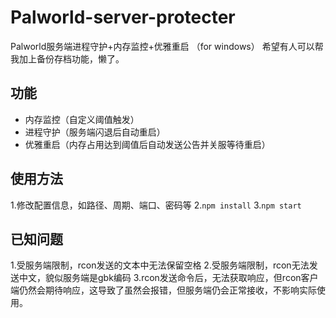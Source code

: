 # Palworld-server-protecter
 Palworld服务端进程守护+内存监控+优雅重启
（for windows）
希望有人可以帮我加上备份存档功能，懒了。

## 功能
- 内存监控（自定义阈值触发）
- 进程守护（服务端闪退后自动重启）
- 优雅重启（内存占用达到阈值后自动发送公告并关服等待重启）

## 使用方法
1.修改配置信息，如路径、周期、端口、密码等
2.`npm install`
3.`npm start`

## 已知问题
1.受服务端限制，rcon发送的文本中无法保留空格
2.受服务端限制，rcon无法发送中文，貌似服务端是gbk编码
3.rcon发送命令后，无法获取响应，但rcon客户端仍然会期待响应，这导致了虽然会报错，但服务端仍会正常接收，不影响实际使用。

